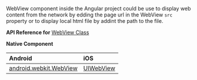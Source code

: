 WebView component inside the Angular project could be use to display web content from the network by edding the page url in the WebView `src` property  or to display local html file by addint the path to the file.

**API Reference for** [WebView Class](http://docs.nativescript.org/api-reference/modules/_ui_web_view_.html)

**Native Component**

| Android                | iOS      |
|:-----------------------|:---------|
| [android.webkit.WebView](http://developer.android.com/reference/android/webkit/WebView.html) | [UIWebView](https://developer.apple.com/library/ios/documentation/UIKit/Reference/UIWebView_Class/) | 